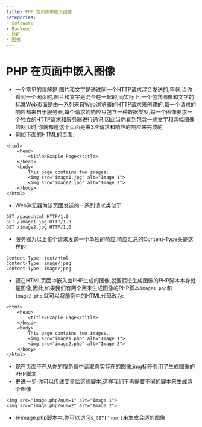 ```yaml
---
title: PHP 在页面中嵌入图像
categories:
- Software
- Backend
- PHP
- 图形
---
```

# PHP 在页面中嵌入图像

- 一个常见的误解是:图片和文字是通过同一个HTTP请求混合发送的,毕竟,当你看到一个网页时,图片和文字是混合在一起的,而实际上,一个包含图像和文字的标准Web页面是由一系列来自Web浏览器的HTTP请求来创建的,每一个请求的响应都来自于服务器,每个请求的响应只包含一种数据类型,每一个图像要求一个独立的HTTP请求和服务器进行通讯,因此当你看到包含一些文字和两幅图像的网页时,你就知道这个页面是由3次请求和响应的响应来完成的
- 例如下面的HTML的页面:

```php+HTML
<html>
    <head>
        <title>Exaple Page</title>
    </head>
    <body>
        This page contains two images.
        <img src="image1.jpg" alt="Image 1">
        <img src="image2.jpg" alt="Image 2">
    </body>
</html>
```

- Web浏览器为该页面发送的一系列请求类似于:

```
GET /page.html HTTP/1.0
GET /image1.jpg HTTP/1.0
GET /image2.jpg HTTP/1.0
```

- 服务器为以上每个请求发送一个单独的响应,响应汇总的Content-Type头是这样的:

```
Content-Type: text/html
Content-Type: image/jpeg
Content-Type: image/jpeg
```

- 要在HTML页面中嵌入由PHP生成的图像,就要假设生成图像的PHP脚本本身就是图像,因此,如果我们有两个用来生成图像的PHP脚本`image1.php`和`image2.php`,就可以将前例中的HTML代码改为:

```php+HTML
<html>
    <head>
        <title>Exaple Page</title>
    </head>
    <body>
        This page contains two images.
        <img src="image1.php" alt="Image 1">
        <img src="image2.php" alt="Image 2">
    </body>
</html>
```

- 现在页面不在从你的服务器中读取真实存在的图像,img标签引用了生成图像的PHP脚本
- 更进一步,你可以传递变量给这些脚本,这样我们不再需要不同的脚本来生成两个图像

```php+HTML
<img src="image.php?num=1" alt="Image 1">
<img src="image.php?num=2" alt="Image 2">
```

- 在image.php脚本中,你可以访问`$_GET['num']`来生成合适的图像